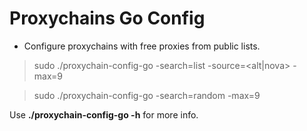 # Proxychains Go Config
* Configure proxychains with free proxies from public lists.

>sudo ./proxychain-config-go -search=list -source=<alt|nova> -max=9

>sudo ./proxychain-config-go -search=random -max=9
 
Use **./proxychain-config-go -h** for more info.